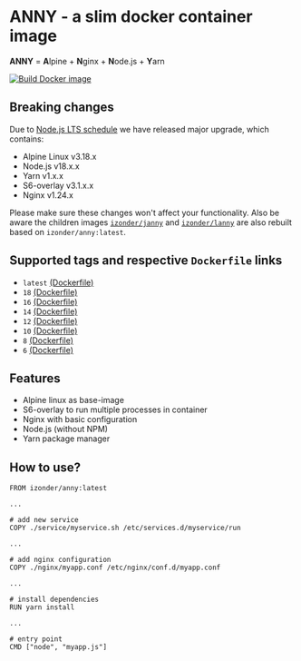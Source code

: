# ANNY - a slim docker container image

**ANNY** = **A**lpine + **N**ginx + **N**ode.js + **Y**arn

[![Build Docker image](https://github.com/izonder/anny/actions/workflows/docker-image.yml/badge.svg)](https://github.com/izonder/anny/actions/workflows/docker-image.yml)

## Breaking changes

Due to [Node.js LTS schedule](https://github.com/nodejs/Release) we have released major upgrade, which contains:
- Alpine Linux v3.18.x
- Node.js v18.x.x
- Yarn v1.x.x
- S6-overlay v3.1.x.x
- Nginx v1.24.x

Please make sure these changes won't affect your functionality. Also be aware the children images [`izonder/janny`](https://hub.docker.com/r/izonder/janny/) and  [`izonder/lanny`](https://hub.docker.com/r/izonder/lanny/) are also rebuilt based on `izonder/anny:latest`.

## Supported tags and respective `Dockerfile` links
- `latest` [(Dockerfile)](https://github.com/izonder/anny/blob/master/Dockerfile)
- `18` [(Dockerfile)](https://github.com/izonder/anny/blob/nodejs-18/Dockerfile)
- `16` [(Dockerfile)](https://github.com/izonder/anny/blob/nodejs-16/Dockerfile)
- `14` [(Dockerfile)](https://github.com/izonder/anny/blob/nodejs-14/Dockerfile)
- `12` [(Dockerfile)](https://github.com/izonder/anny/blob/nodejs-12/Dockerfile)
- `10` [(Dockerfile)](https://github.com/izonder/anny/blob/nodejs-10/Dockerfile)
- `8` [(Dockerfile)](https://github.com/izonder/anny/blob/nodejs-8/Dockerfile)
- `6` [(Dockerfile)](https://github.com/izonder/anny/blob/nodejs-6/Dockerfile)

## Features

- Alpine linux as base-image
- S6-overlay to run multiple processes in container
- Nginx with basic configuration
- Node.js (without NPM)
- Yarn package manager

## How to use?

```
FROM izonder/anny:latest

...

# add new service
COPY ./service/myservice.sh /etc/services.d/myservice/run

...

# add nginx configuration
COPY ./nginx/myapp.conf /etc/nginx/conf.d/myapp.conf

...

# install dependencies
RUN yarn install

...

# entry point
CMD ["node", "myapp.js"]
```
